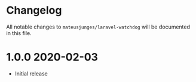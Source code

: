 # Changelog

All notable changes to `mateusjunges/laravel-watchdog` will be documented in this file.

# 1.0.0 2020-02-03
- Initial release
